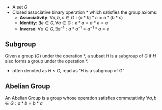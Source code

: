 - A set $G$
- Closed associative binary operation $*$ which satisfies the group axioms:
	-  **Associativity**: $\forall a, b, c \in G: (a * b) * c = a * (b * c)$
	-  **Identity**: $\exists e \in G, \forall a\in G: e * a = a * e = a$
	-  **Inverse**: $\forall a \in G, \exists a^{-1}: a * a^{-1} = a^{-1} * a = e$

## Subgroup
Given a group ($G$) under the operation $*$, a subset $H$ is a subgroup of $G$ if $H$ also forms a group under the operation $*$. 
- often denoted as $H \leq G$, read as "H is a subgroup of G"

## Abelian Group
An Abelian Group is a group whose operation satisfies commutativity 
	$\forall a, b \in G: a * b = b * a$